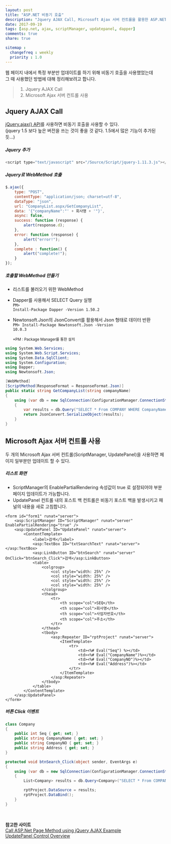 ```yaml
---
layout: post
title: "ASP.NET 비동기 호출"
description: "Jquery AJAX Call, Microsoft Ajax 서버 컨트롤을 활용한 ASP.NET 비동기 호출 방법"
date: 2017-09-19
tags: [asp.net, ajax, scriptManager, updatepanel, dapper]
comments: true
share: true

sitemap :
  changefreq : weekly
  priority : 1.0
---
```

웹 페이지 내에서 특정 부분만 업데이트를 하기 위해 비동기 호출을 사용했었는데<br/>
그 때 사용했던 방법에 대해 정리해보려고 합니다.

> 1. Jquery AJAX Call
> 2. Microsoft Ajax 서버 컨트롤 사용


## Jquery AJAX Call
[jQuery.ajax() API](http://api.jquery.com/jquery.ajax/)를 사용하면 비동기 호출을 사용할 수 있다.<br/>
(jquery 1.5 보다 높은 버전을 쓰는 것이 좋을 것 같다. 1.5에서 많은 기능이 추가된 듯...)

##### Jquery 추가
```javascript
<script type="text/javascript" src="/Source/Script/jquery-1.11.3.js"></script>
```
##### Jquery로 WebMethod 호출
```javascript
$.ajax({
    type: "POST",
    contentType: "application/json; charset=utf-8",
    dataType: "json",
    url: "CompanyList.aspx/GetCompanyList",
    data: '{"companyName":"' + 회사명 + '"}',
    async: false,
    success: function (response) {
        alert(response.d);
    },
    error: function (response) {
    	alert("error!");
    },
    complete : function() {
    	alert("complete!");
    }
});
```

##### 호출할 WebMethod 만들기
- 리스트를 불러오기 위한 WebMethod
- Dapper를 사용해서 SELECT Query 실행<br/>
  <code>PM> Install-Package Dapper -Version 1.50.2</code>
- Newtonsoft.Json의 JsonConvert를 활용해서 Json 형태로 데이터 반환<br/>
  <code>PM> Install-Package Newtonsoft.Json -Version 10.0.3</code>

  <sup>*PM : Package Manager를 통한 설치</sup>

```cs
using System.Web.Services;
using System.Web.Script.Services;
using System.Data.SqlClient;
using System.Configuration;
using Dapper;
using Newtonsoft.Json;

[WebMethod]
[ScriptMethod(ResponseFormat = ResponseFormat.Json)]
public static string GetCompanyList(string companyName)
{
    using (var db = new SqlConnection(ConfigurationManager.ConnectionStrings["ConnectionString"].ConnectionString))
    {
        var results = db.Query("SELECT * From COMPANY WHERE CompanyName = @search_com", new { search_com = companyName }).ToList();
        return JsonConvert.SerializeObject(results);
    }
}
```

## Microsoft Ajax 서버 컨트롤 사용
두 개의 Microsoft Ajax 서버 컨트롤(ScriptManager, UpdatePanel)을 사용하면 페이지 일부분만 업데이트 할 수 있다.

##### 리스트 화면
- ScriptManager의 EnablePartialRendering 속성값이 true 로 설정되어야 부분 페이지 업데이트가 가능합니다.
- UpdatePanel 컨트롤 내의 포스트 백 컨트롤은 비동기 포스트 백을 발생시키고 패널의 내용을 새로 고침합니다.

```vbscript
<form id="form1" runat="server">
    <asp:ScriptManager ID="ScriptManager" runat="server" EnablePartialRendering="true" />
    <asp:UpdatePanel ID="UpdatePanel" runat="server">
        <ContentTemplate>
            <label>검색</label>
            <asp:TextBox ID="txtSearchText" runat="server"></asp:TextBox>
            <asp:LinkButton ID="btnSearch" runat="server" OnClick="btnSearch_Click">검색</asp:LinkButton>
            <table>
                <colgroup>
                    <col style="width: 25%" />
                    <col style="width: 25%" />
                    <col style="width: 25%" />
                    <col style="width: 25%" />
                </colgroup>
                <thead>
                    <tr>
                        <th scope="col">SEQ</th>
                        <th scope="col">회사명</th>
                        <th scope="col">사업자번호</th>
                        <th scope="col">주소</th>
                    </tr>
                </thead>
                <tbody>
                    <asp:Repeater ID="rptProject" runat="server">
                        <ItemTemplate>
                            <tr>
                                <td><%# Eval("Seq") %></td>
                                <td><%# Eval("CompanyName")%></td>
                                <td><%# Eval("CompanyNO")%></td>
                                <td><%# Eval("Address")%></td>
                            </tr>
                        </ItemTemplate>
                    </asp:Repeater>
                </tbody>
            </table>
        </ContentTemplate>
    </asp:UpdatePanel>
</form>
```

##### 버튼 Click 이벤트

``` cs
class Company
{
    public int Seq { get; set; }
    public string CompanyName { get; set; }
    public string CompanyNO { get; set; }
    public string Address { get; set; }
}

protected void btnSearch_Click(object sender, EventArgs e)
{
    using (var db = new SqlConnection(ConfigurationManager.ConnectionStrings["ConnectionString"].ConnectionString))
    {
        List<Company> results = db.Query<Company>("SELECT * From COMPANY WHERE CompanyName = @search_com", new { search_com = txtSearchText.Text }).ToList();

        rptProject.DataSource = results;
        rptProject.DataBind();
    }
}
```
<br/>

**참고한 사이트** <br>
[Call ASP.Net Page Method using jQuery AJAX Example](https://www.aspsnippets.com/Articles/Call-ASPNet-Page-Method-using-jQuery-AJAX-Example.aspx)<br>
[UpdatePanel Control Overview](https://msdn.microsoft.com/en-us/library/bb386454.aspx)
